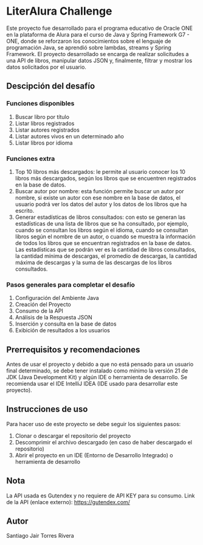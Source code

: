 # LiterAlura Challenge
Este proyecto fue desarrollado para el programa educativo de Oracle ONE en la plataforma de Alura para el curso de Java y Spring Framework G7 - ONE, donde se reforzaron los conocimientos sobre el lenguaje de programación Java, se aprendió sobre lambdas, streams y Spring Framework. El proyecto desarrollado se encarga de realizar solicitudes a una API de libros, manipular datos JSON y, finalmente, filtrar y mostrar los datos solicitados por el usuario.
## Descipción del desafío
### Funciones disponibles
1. Buscar libro por título
2. Listar libros registrados
3. Listar autores registrados
4. Listar autores vivos en un determinado año
5. Listar libros por idioma
### Funciones extra
1. Top 10 libros más descargados: le permite al usuario conocer los 10 libros más descargados, según los libros que se encuentren registrados en la base de datos.
2. Buscar autor por nombre: esta función permite buscar un autor por nombre, si existe un autor con ese nombre en la base de datos, el usuario podrá ver los datos del autor y los datos de los libros que ha escrito.
3. Generar estadísticas de libros consultados: con esto se generan las estadísticas de una lista de libros que se ha consultado, por ejemplo, cuando se consultan los libros según el idioma, cuando se consultan libros según el nombre de un autor, o cuando se muestra la información de todos los libros que se encuentran registrados en la base de datos. Las estadísticas que se podrán ver es la cantidad de libros consultados, la cantidad mínima de descargas, el promedio de descargas, la cantidad máxima de descargas y la suma de las descargas de los libros consultados.
### Pasos generales para completar el desafío
1. Configuración del Ambiente Java
2. Creación del Proyecto
3. Consumo de la API
4. Análisis de la Respuesta JSON
5. Inserción y consulta en la base de datos
6. Exibición de resultados a los usuarios
## Prerrequisitos y recomendaciones
Antes de usar el proyecto y debido a que no está pensado para un usuario final determinado, se debe tener instalado como mínimo la versión 21 de JDK (Java Development Kit) y algún IDE o herramienta de desarrollo. Se recomienda usar el IDE IntelliJ IDEA (IDE usado para desarrollar este proyecto).
## Instrucciones de uso
Para hacer uso de este proyecto se debe seguir los siguientes pasos:
1. Clonar o descargar el repositorio del proyecto
2. Descomprimir el archivo descargado (en caso de haber descargado el repositorio)
3. Abrir el proyecto en un IDE (Entorno de Desarrollo Integrado) o herramienta de desarrollo
## Nota
La API usada es Gutendex y no requiere de API KEY para su consumo. Link de la API (enlace externo): https://gutendex.com/
## Autor
Santiago Jair Torres Rivera
